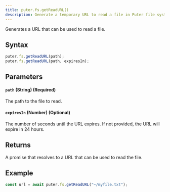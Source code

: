 ```yaml
---
title: puter.fs.getReadURL()
description: Generate a temporary URL to read a file in Puter file system.
---
```


Generates a URL that can be used to read a file.

## Syntax
```javascript
puter.fs.getReadURL(path);
puter.fs.getReadURL(path, expiresIn);
```

## Parameters

#### `path` (String) (Required)

The path to the file to read.

#### `expiresIn` (Number) (Optional)

The number of seconds until the URL expires. If not provided, the URL will expire in 24 hours.

## Returns

A promise that resolves to a URL that can be used to read the file.

## Example

```javascript
const url = await puter.fs.getReadURL("~/myfile.txt");
```